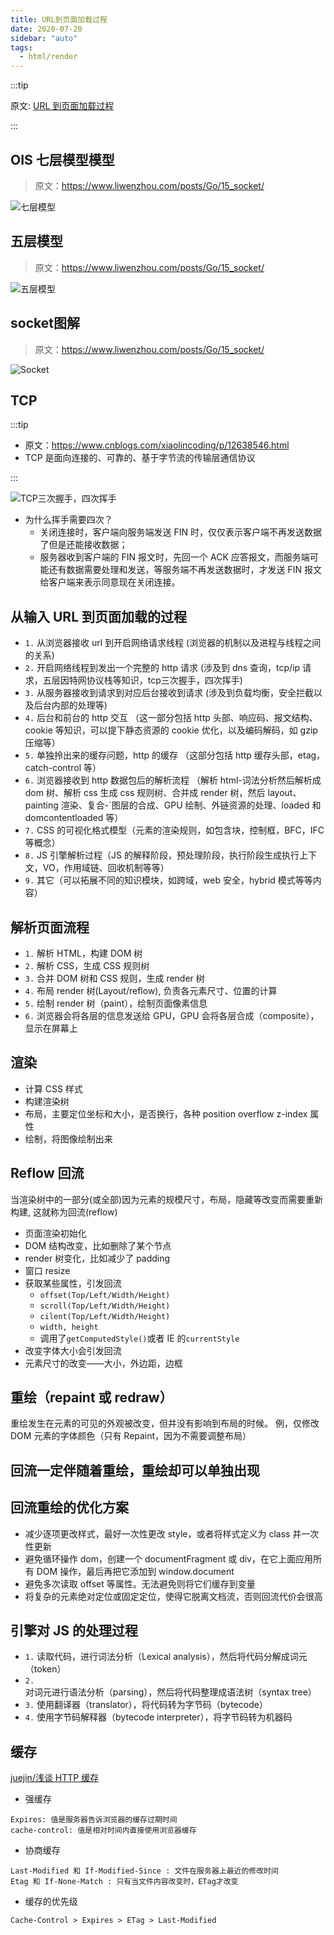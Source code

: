 ```yaml
---
title: URL到页面加载过程
date: 2020-07-20
sidebar: "auto"
tags:
  - html/render
---
```


:::tip

原文: [URL 到页面加载过程](https://zhuanlan.zhihu.com/p/34453198?group_id=957277540147056640)

:::

## OIS 七层模型模型

> 原文：https://www.liwenzhou.com/posts/Go/15_socket/

![七层模型](https://gitee.com/cxyz/imgbed/raw/img/2021/OIS-20210111160033.png)

## 五层模型

> 原文：https://www.liwenzhou.com/posts/Go/15_socket/

![五层模型](https://gitee.com/cxyz/imgbed/raw/img/2021/protocol-20210111160334.png)

## socket图解

> 原文：https://www.liwenzhou.com/posts/Go/15_socket/

![Socket](https://gitee.com/cxyz/imgbed/raw/img/2021/Socket-20210111161754.png)

## TCP

:::tip

- 原文：https://www.cnblogs.com/xiaolincoding/p/12638546.html
- TCP 是面向连接的、可靠的、基于字节流的传输层通信协议

:::

![TCP三次握手，四次挥手](https://gitee.com/cxyz/imgbed/raw/img/2021/TCP-20210111162547.png)

- 为什么挥手需要四次？
  - 关闭连接时，客户端向服务端发送 FIN 时，仅仅表示客户端不再发送数据了但是还能接收数据；
  - 服务器收到客户端的 FIN 报文时，先回一个 ACK 应答报文，而服务端可能还有数据需要处理和发送，等服务端不再发送数据时，才发送 FIN 报文给客户端来表示同意现在关闭连接。

## 从输入 URL 到页面加载的过程

- `1.` 从浏览器接收 url 到开启网络请求线程 (浏览器的机制以及进程与线程之间的关系)
- `2.` 开启网络线程到发出一个完整的 http 请求 (涉及到 dns 查询，tcp/ip 请求，五层因特网协议栈等知识，tcp三次握手，四次挥手)
- `3.` 从服务器接收到请求到对应后台接收到请求 (涉及到负载均衡，安全拦截以及后台内部的处理等)
- `4.` 后台和前台的 http 交互 （这一部分包括 http 头部、响应码、报文结构、cookie 等知识，可以提下静态资源的 cookie 优化，以及编码解码，如 gzip 压缩等）
- `5.` 单独拎出来的缓存问题，http 的缓存 （这部分包括 http 缓存头部，etag，catch-control 等）
- `6.` 浏览器接收到 http 数据包后的解析流程 （解析 html-词法分析然后解析成 dom 树、解析 css 生成 css 规则树、合并成 render 树，然后 layout、painting 渲染、复合-`图层的合成、GPU 绘制、外链资源的处理、loaded 和 domcontentloaded 等）
- `7.` CSS 的可视化格式模型（元素的渲染规则，如包含块，控制框，BFC，IFC 等概念）
- `8.` JS 引擎解析过程（JS 的解释阶段，预处理阶段，执行阶段生成执行上下文，VO，作用域链、回收机制等等）
- `9.` 其它（可以拓展不同的知识模块，如跨域，web 安全，hybrid 模式等等内容）

## 解析页面流程

- `1.` 解析 HTML，构建 DOM 树
- `2.` 解析 CSS，生成 CSS 规则树
- `3.` 合并 DOM 树和 CSS 规则，生成 render 树
- `4.` 布局 render 树(Layout/reflow), 负责各元素尺寸、位置的计算
- `5.` 绘制 render 树（paint），绘制页面像素信息
- `6.` 浏览器会将各层的信息发送给 GPU，GPU 会将各层合成（composite），显示在屏幕上

## 渲染

- 计算 CSS 样式
- 构建渲染树
- 布局，主要定位坐标和大小，是否换行，各种 position overflow z-index 属性
- 绘制，将图像绘制出来

## Reflow 回流

当渲染树中的一部分(或全部)因为元素的规模尺寸，布局，隐藏等改变而需要重新构建, 这就称为回流(reflow)

- 页面渲染初始化
- DOM 结构改变，比如删除了某个节点
- render 树变化，比如减少了 padding
- 窗口 resize
- 获取某些属性，引发回流
  - `offset(Top/Left/Width/Height)`
  - `scroll(Top/Left/Width/Height)`
  - `cilent(Top/Left/Width/Height)`
  - `width, height`
  - 调用了`getComputedStyle()`或者 IE 的`currentStyle`
- 改变字体大小会引发回流
- 元素尺寸的改变——大小，外边距，边框

## 重绘（repaint 或 redraw）

重绘发生在元素的可见的外观被改变，但并没有影响到布局的时候。
例，仅修改 DOM 元素的字体颜色（只有 Repaint，因为不需要调整布局）

## 回流一定伴随着重绘，重绘却可以单独出现

## 回流重绘的优化方案

- 减少逐项更改样式，最好一次性更改 style，或者将样式定义为 class 并一次性更新
- 避免循环操作 dom，创建一个 documentFragment 或 div，在它上面应用所有 DOM 操作，最后再把它添加到 window.document
- 避免多次读取 offset 等属性。无法避免则将它们缓存到变量
- 将复杂的元素绝对定位或固定定位，使得它脱离文档流，否则回流代价会很高

## 引擎对 JS 的处理过程

- `1.` 读取代码，进行词法分析（Lexical analysis），然后将代码分解成词元（token）
- `2.` 对词元进行语法分析（parsing），然后将代码整理成语法树（syntax tree）
- `3.` 使用翻译器（translator），将代码转为字节码（bytecode）
- `4.` 使用字节码解释器（bytecode interpreter），将字节码转为机器码

## 缓存

[juejin/浅谈 HTTP 缓存](https://juejin.im/post/5bdeabbbe51d4505466cd741)

- 强缓存

```
Expires: 值是服务器告诉浏览器的缓存过期时间
cache-control: 值是相对时间内直接使用浏览器缓存
```

- 协商缓存

```
Last-Modified 和 If-Modified-Since : 文件在服务器上最近的修改时间
Etag 和 If-None-Match : 只有当文件内容改变时，ETag才改变
```

- 缓存的优先级

```
Cache-Control > Expires > ETag > Last-Modified
```
